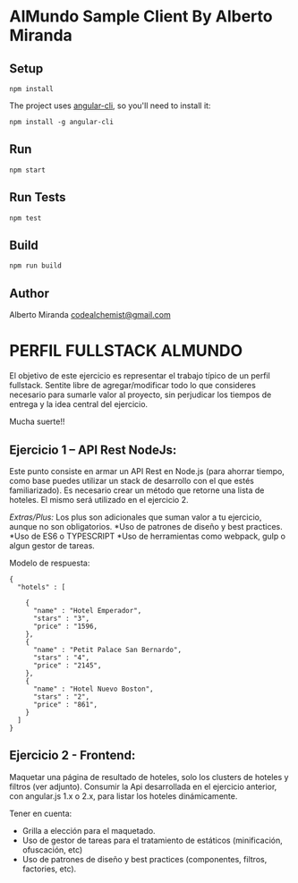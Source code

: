 # AlMundo Sample Client By Alberto Miranda

## Setup

`npm install`

The project uses [angular-cli](https://github.com/angular/angular-cli), so you'll need to install it:

`npm install -g angular-cli`


## Run

`npm start`


## Run Tests

`npm test`

## Build

`npm run build`


## Author

Alberto Miranda <codealchemist@gmail.com>


# PERFIL FULLSTACK ALMUNDO

El objetivo de este ejercicio es representar el trabajo típico de un perfil fullstack.
Sentite libre de agregar/modificar todo lo que consideres necesario para sumarle valor al proyecto, sin perjudicar los tiempos de entrega y la idea central del ejercicio.

Mucha suerte!!


## Ejercicio 1 – API Rest NodeJs:

Este punto consiste en armar un API Rest en Node.js (para ahorrar tiempo, como base puedes utilizar un stack de desarrollo con el que estés familiarizado). Es necesario crear un método que retorne una lista de hoteles. El mismo será utilizado en el ejercicio 2.

*Extras/Plus:*
Los plus son adicionales que suman valor a tu ejercicio, aunque no son obligatorios.
*Uso de patrones de diseño y best practices.
*Uso de ES6 o TYPESCRIPT
*Uso de herramientas como webpack, gulp o algun gestor de tareas.

Modelo de respuesta:
```
{ 
  "hotels" : [

    {
      "name" : "Hotel Emperador",
      "stars" : "3",
      "price" : "1596,
    },
    {
      "name" : "Petit Palace San Bernardo",
      "stars" : "4",
      "price" : "2145",
    },
    {
      "name" : "Hotel Nuevo Boston",
      "stars" : "2",
      "price" : "861",
    }
  ]
}
```

## Ejercicio 2 - Frontend:

Maquetar una página de resultado de hoteles, solo los clusters de hoteles y filtros (ver adjunto). 
Consumir la Api desarrollada en el ejercicio anterior, con angular.js 1.x o 2.x, para listar los hoteles dinámicamente. 

Tener en cuenta:
- Grilla a elección para el maquetado.
- Uso de gestor de tareas para el tratamiento de estáticos (minificación, ofuscación, etc)
- Uso de patrones de diseño y best practices (componentes, filtros, factories, etc).

